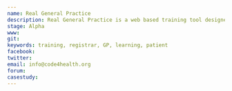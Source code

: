```yaml
---
name: Real General Practice
description: Real General Practice is a web based training tool designed for Registrar GPs and existing GPs to assist with their learning needs.  The system also provides patient resources to be used in conjuction with their GP to augment their treatment pathway
stage: Alpha
www:  
git: 
keywords: training, registrar, GP, learning, patient
facebook: 
twitter: 
email: info@code4health.org
forum: 
casestudy: 
--- 
```

